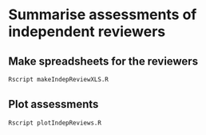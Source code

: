 
# Summarise assessments of independent reviewers


## Make spreadsheets for the reviewers

```bash
Rscript makeIndepReviewXLS.R
```

## Plot assessments

```bash
Rscript plotIndepReviews.R
```
